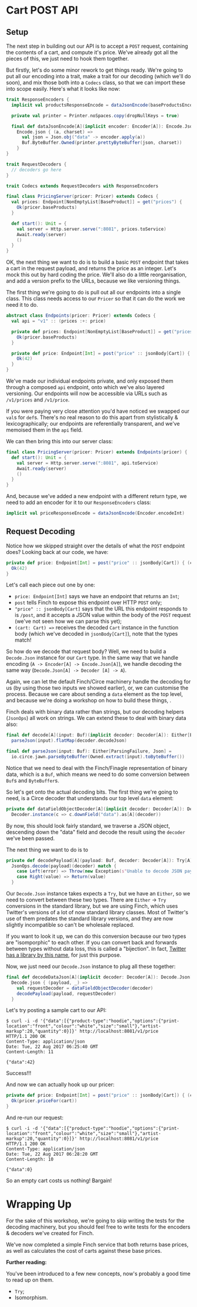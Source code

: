 # Cart POST API

## Setup

The next step in building out our API is to accept a `POST` request, containing the contents of a cart, and compute it's price. We've already got all the pieces of this, we just need to hook them together.

But firstly, let's do some minor rework to get things ready. We're going to put all our encoding into a trait, make a trait for our decoding (which we'll do soon), and mix those both into a `Codecs` class, so that we can import these into scope easily. Here's what it looks like now:

```scala
trait ResponseEncoders {
  implicit val productsResponseEncode = dataJsonEncode(baseProductsEncoder)

  private val printer = Printer.noSpaces.copy(dropNullKeys = true)

  final def dataJsonEncode[A](implicit encoder: Encoder[A]): Encode.Json[A] =
    Encode.json { (a, charset) =>
      val json = Json.obj("data" -> encoder.apply(a))
      Buf.ByteBuffer.Owned(printer.prettyByteBuffer(json, charset))
    }
}

trait RequestDecoders {
  // decoders go here
}

trait Codecs extends RequestDecoders with ResponseEncoders

final class PricingServer(pricer: Pricer) extends Codecs {
  val prices: Endpoint[NonEmptyList[BaseProduct]] = get("prices") {
    Ok(pricer.baseProducts)
  }

  def start(): Unit = {
    val server = Http.server.serve(":8081", prices.toService)
    Await.ready(server)
    ()
  }
}
```

OK, the next thing we want to do is to build a basic `POST` endpoint that takes a cart in the request payload, and returns the price as an integer. Let's mock this out by hard coding the price. We'll also do a little reorganisation, and add a version prefix to the URLs, because we like versioning things.

The first thing we're going to do is pull out all our endpoints into a single class. This class needs access to our `Pricer` so that it can do the work we need it to do.

```scala
abstract class Endpoints(pricer: Pricer) extends Codecs {
  val api = "v1" :: (prices :+: price)

  private def prices: Endpoint[NonEmptyList[BaseProduct]] = get("prices") {
    Ok(pricer.baseProducts)
  }

  private def price: Endpoint[Int] = post("price" :: jsonBody[Cart]) { (cart: Cart) =>
    Ok(42)
  }
}
```

We've made our individual endpoints private, and only exposed them through a composed `api` endpoint, onto which we've also layered versioning. Our endpoints will now be accessible via URLs such as `/v1/prices` and `/v1/price`.

If you were paying very close attention you'd have noticed we swapped our `val`s for `def`s. There's no real reason to do this apart from stylistically & lexicographically; our endpoints are referentially transparent, and we've memoised them in the `api` field.

We can then bring this into our server class:

```scala
final class PricingServer(pricer: Pricer) extends Endpoints(pricer) {
  def start(): Unit = {
    val server = Http.server.serve(":8081", api.toService)
    Await.ready(server)
    ()
  }
}
```

And, because we've added a new endpoint with a different return type, we need to add an encoder for it to our `ResponseEncoders` class:

```scala
implicit val priceResponseEncode = dataJsonEncode(Encoder.encodeInt)
```

## Request Decoding

Notice how we skipped straight over the details of what the `POST` endpoint does? Looking back at our code, we have:

```scala
private def price: Endpoint[Int] = post("price" :: jsonBody[Cart]) { (cart: Cart) =>
  Ok(42)
}
```

Let's call each piece out one by one:

* `price: Endpoint[Int]` says we have an endpoint that returns an `Int`;
* `post` tells Finch to expose this endpoint over HTTP `POST` only;
* `"price" :: jsonBody[Cart]` says that the URL this endpoint responds to is `/post`, and it accepts a JSON value within the body of the `POST` request (we've not seen how we can parse this yet);
* `(cart: Cart) =>` receives the decoded `Cart` instance in the function body (which we've decoded in `jsonBody[Cart]`), note that the types match!

So how do we decode that request body? Well, we need to build a `Decode.Json` instance for our `Cart` type. In the same way that we handle encoding (`A -> Encoder[A] -> Encode.Json[A]`), we handle decoding the same way (`Decode.Json[A] -> Decoder [A] -> A`).

Again, we can let the default Finch/Circe machinery handle the decoding for us (by using those two inputs we showed earlier), or, we can customise the process. Because we care about sending a `data` element as the top level, and because we're doing a workshop on how to build these things, .

Finch deals with binary data rather than strings, but our decoding helpers (`JsonOps`) all work on strings. We can extend these to deal with binary data also:

```scala
final def decode[A](input: Buf)(implicit decoder: Decoder[A]): Either[Error, A] =
  parseJson(input).flatMap(decoder.decodeJson)

final def parseJson(input: Buf): Either[ParsingFailure, Json] =
  io.circe.jawn.parseByteBuffer(Owned.extract(input).toByteBuffer())
```

Notice that we need to deal with the Finch/Finagle representation of binary data, which is a `Buf`, which means we need to do some conversion between `Buf`s and `ByteBuffer`s.

So let's get onto the actual decoding bits. The first thing we're going to need, is a Circe decoder that understands our top level `data` element:

```scala
private def dataFieldObjectDecoder[A](implicit decoder: Decoder[A]): Decoder[A] =
  Decoder.instance(c => c.downField("data").as[A](decoder))
```

By now, this should look fairly standard, we traverse a JSON object, descending down the "data" field and decode the result using the `decoder` we've been passed.

The next thing we want to do is to 


```scala
private def decodePayload[A](payload: Buf, decoder: Decoder[A]): Try[A] =
  JsonOps.decode(payload)(decoder) match {
    case Left(error) => Throw(new Exception(s"Unable to decode JSON payload: ${error.getMessage}", error))
    case Right(value) => Return(value)
  }
```

Our `Decode.Json` instance takes expects a `Try`, but we have an `Either`, so we need to convert between these two types. There are `Either` -> `Try` conversions in the standard library, but we are using Finch, which uses Twitter's versions of a lot of now standard library classes. Most of Twitter's use of them predates the standard library versions, and they are now slightly incompatible so can't be wholesale replaced.

If you want to look it up, we can do this conversion because our two types are "isomporphic" to each other. If you can convert back and forwards between types without data loss, this is called a "bijection". In fact, [Twitter has a library by this name](https://github.com/twitter/bijection), for just this purpose.

Now, we just need our `Decode.Json` instance to plug all these together:

```scala
final def decodeDataJson[A](implicit decoder: Decoder[A]): Decode.Json[A] =
  Decode.json { (payload, _) =>
    val requestDecoder = dataFieldObjectDecoder(decoder)
    decodePayload(payload, requestDecoder)
  }
```

Let's try posting a sample cart to our API:

```shell
$ curl -i -d '{"data":[{"product-type":"hoodie","options":{"print-location":"front","colour":"white","size":"small"},"artist-markup":20,"quantity":0}]}' http://localhost:8081/v1/price
HTTP/1.1 200 OK
Content-Type: application/json
Date: Tue, 22 Aug 2017 06:25:40 GMT
Content-Length: 11

{"data":42}
```

Success!!!

And now we can actually hook up our pricer:

```scala
private def price: Endpoint[Int] = post("price" :: jsonBody[Cart]) { (cart: Cart) =>
  Ok(pricer.priceFor(cart))
}
```

And re-run our request:

```shell
$ curl -i -d '{"data":[{"product-type":"hoodie","options":{"print-location":"front","colour":"white","size":"small"},"artist-markup":20,"quantity":0}]}' http://localhost:8081/v1/price
HTTP/1.1 200 OK
Content-Type: application/json
Date: Tue, 22 Aug 2017 06:28:20 GMT
Content-Length: 10

{"data":0}
```

So an empty cart costs us nothing! Bargain!

# Wrapping Up

For the sake of this workshop, we're going to skip writing the tests for the decoding machinery, but you should feel free to write tests for the encoders & decoders we've created for Finch.

We've now completed a simple Finch service that both returns base prices, as well as calculates the cost of carts against these base prices.

**Further reading:**

You've been introduced to a few new concepts, now's probably a good time to read up on them.

* `Try`;
* Isomorphism.
